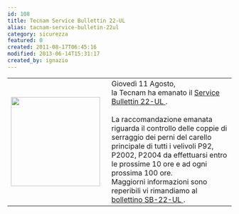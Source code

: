 ```yaml
---
id: 108
title: Tecnam Service Bullettin 22-UL
alias: tacnam-service-bulletin-22ul
category: sicurezza
featured: 0
created: 2011-08-17T06:45:16
modified: 2013-06-14T15:31:17
created_by: ignazio
---
```

<table border="0">
 <tbody>
  <tr>
   <td>
    <img border="0" class="baiaimgleft" src="images/stories/logo-Tecnam.gif" style="float: left; padding-right: 10px;" width="200"/>
   </td>
   <td>
    Giovedì 11 Agosto,
    <br/>
    la Tecnam ha emanato il
    <a href="download/doc_download/33-service-bulletin-22-ul" target="_blank" title="Tecnam SB 22 -UL">
     Service Bullettin 22-UL
    </a>
    .
    <br/>
    <br/>
    La raccomandazione emanata riguarda il controllo delle coppie di serraggio dei perni del carello principale di tutti i velivoli P92, P2002, P2004 da effettuarsi entro le prossime 10 ore e ad ogni prossima 100 ore.
    <br/>
    Maggiorni informazioni sono reperibili vi rimandiamo al
    <a href="download/doc_download/33-service-bulletin-22-ul" target="_blank" title="Tecnam SB 22 -UL">
     bollettino SB-22-UL
    </a>
    .
   </td>
  </tr>
 </tbody>
</table>
